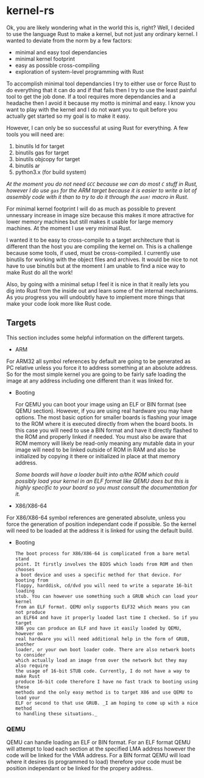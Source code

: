 # kernel-rs

 Ok, you are likely wondering what in the world this is, right? Well, I decided
 to use the language Rust to make a kernel, but not just any ordinary kernel. I
 wanted to deviate from the norm by a few factors:

* minimal and easy tool dependancies
* minimal kernel footprint
* easy as possible cross-compiling
* exploration of system-level programming with Rust

To accomplish minimal tool dependancies I try to either use or force Rust to do
everything that it can do and if that fails then I try to use the least painful
tool to get the job done. If a tool requires more dependancies and a headache
then I avoid it because my motto is minimal and easy. I know you want to play
with the kernel and I do not want you to quit before you actually get started so
my goal is to make it easy.

However, I can only be so successful at using Rust for everything. A few tools
you will need are:

  1. binutils ld for target
  2. binutils gas for target
  3. binutils objcopy for target 
  4. binutils ar
  5. python3.x (for build system)

_At the moment you do not need `GCC` because we can do most `C` stuff in Rust, however
I do use `gas` for the ARM target because it is easier to write a lot of assembly code
with it than to try to do it through the `asm!` macro in Rust._

For minimal kernel footprint I will do as much as possible to prevent unnessary
increase in image size because this makes it more attractive for lower memory
machines but still makes it usable for large memory machines. At the moment I
use very minimal Rust.

I wanted it to be easy to cross-compile to a target architecture that is
different than the host you are compiling the kernel on. This is a challenge
because some tools, if used, must be cross-compiled. I currently use binutils
for working with the object files and archives. It would be nice to not have to
use binutils but at the moment I am unable to find a nice way to make Rust do all
the work!

Also, by going with a minimal setup I feel it is nice in that it really lets you
dig into Rust from the inside out and learn some of the internal mechanisms. As
you progress you will undoubtly have to implement more things that make your code
look more like Rust code.

## Targets

This section includes some helpful information on the different targets.

* ARM

 For ARM32 all symbol references by default are going to be generated as PC
 relative unless you force it to address something at an absolute address. So for
 the most simple kernel you are going to be fairly safe loading the image at any
 address including one different than it was linked for.

  * Booting

      For QEMU you can boot your image using an ELF or BIN format (see QEMU section).
      However, if you are using real hardware you may have options. The most basic
      option for smaller boards is flashing your image to the ROM where it is
      executed directly from when the board boots. In this case you will need to use
      a BIN format and have it directly flashed to the ROM and properly linked if 
      needed. You must also be aware that ROM memory will likely be read-only meaning 
      any mutable data in your image will need to be linked outside of ROM in RAM and
      also be initialized by copying it there or initialized in place at that memory
      address.

      _Some boards will have a loader built into a/the ROM which could possibly load
      your kernel in an ELF format like QEMU does but this is highly specific to your 
      board so you must consult the documentation for it._

* X86/X86-64

 For X86/X86-64 symbol references are generated absolute, unless you force the
 generation of position independant code if possible. So the kernel will need to
 be loaded at the address it is linked for using the default build.

  * Booting

        The boot process for X86/X86-64 is complicated from a bare metal stand
        point. It firstly involves the BIOS which loads from ROM and then chooses
        a boot device and uses a specific method for that device. For booting from
        floppy, harddisk, cd/dvd you will need to write a separate 16-bit loading
        stub. You can however use something such a GRUB which can load your kernel
        from an ELF format. QEMU only supports ELF32 which means you can not produce
        an ELF64 and have it properly loaded last time I checked. So if you target
        X86 you can produce an ELF and have it easily loaded by QEMU, however on
        real hardware you will need additional help in the form of GRUB, another
        loader, or your own boot loader code. There are also network boots to consider
        which actually load an image from over the network but they may also require
        the usage of 16-bit STUB code. Currently, I do not have a way to make Rust
        produce 16-bit code therefore I have no fast track to booting using these
        methods and the only easy method is to target X86 and use QEMU to load your
        ELF or second to that use GRUB. _I am hoping to come up with a nice method
        to handling these situations._

### QEMU

 QEMU can handle loading an ELF or BIN format. For an ELF format QEMU will
 attempt to load each section at the specified LMA address however the code will
 be linked for the VMA address. For a BIN format QEMU will load where it desires
 (is programmed to load) therefore your code must be position independant or be
 linked for the propery address.
